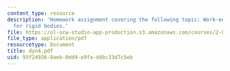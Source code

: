 ```yaml
---
content_type: resource
description: 'Homework assignment covering the following topic: Work-energy principle
  for rigid bodies.'
file: https://ol-ocw-studio-app-production.s3.amazonaws.com/courses/2-032-dynamics-fall-2004/95f249368aeb0dd4e9fad4bc33d7c5eb_dyn4.pdf
file_type: application/pdf
resourcetype: Document
title: dyn4.pdf
uid: 95f24936-8aeb-0dd4-e9fa-d4bc33d7c5eb
---
```

